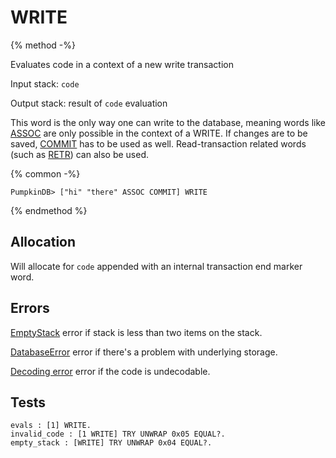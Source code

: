 # WRITE

{% method -%}

Evaluates code in a context of a new write transaction

Input stack: `code`

Output stack: result of `code` evaluation

This word is the only way one can write to the database, meaning
words like [ASSOC](ASSOC.md) are only possible in the context of
a WRITE. If changes are to be saved, [COMMIT](COMMIT.md) has to be
used as well. Read-transaction related words (such as [RETR](RETR.md))
can also be used.

{% common -%}

```
PumpkinDB> ["hi" "there" ASSOC COMMIT] WRITE
```

{% endmethod %}

## Allocation

Will allocate for `code` appended with an internal transaction end
marker word.

## Errors

[EmptyStack](./errors/EmptyStack.md) error if stack is less than two items on the stack.

[DatabaseError](./errors/DatabaseError.md) error if there's a problem with underlying storage.

[Decoding error](./errors/DECODING.md) error if the code is undecodable.

## Tests

```test
evals : [1] WRITE.
invalid_code : [1 WRITE] TRY UNWRAP 0x05 EQUAL?.
empty_stack : [WRITE] TRY UNWRAP 0x04 EQUAL?.
```
